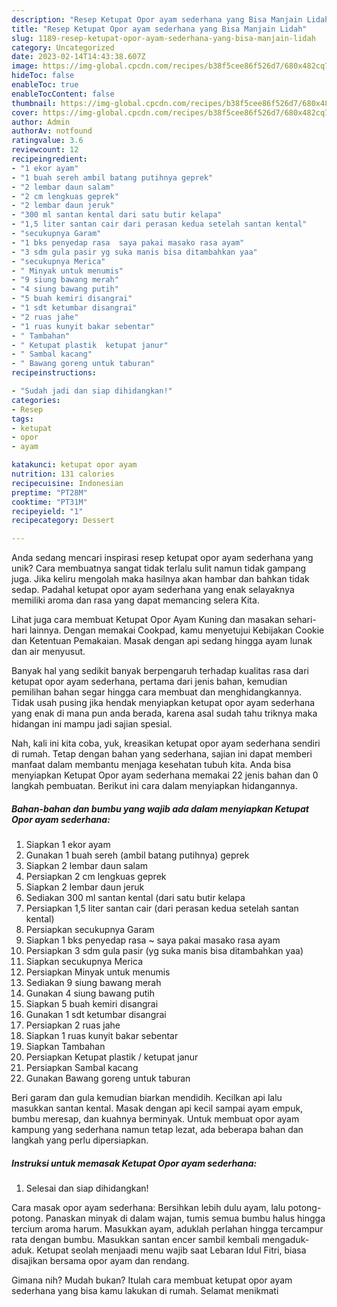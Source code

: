 ```yaml
---
description: "Resep Ketupat Opor ayam sederhana yang Bisa Manjain Lidah"
title: "Resep Ketupat Opor ayam sederhana yang Bisa Manjain Lidah"
slug: 1189-resep-ketupat-opor-ayam-sederhana-yang-bisa-manjain-lidah
category: Uncategorized
date: 2023-02-14T14:43:38.607Z
image: https://img-global.cpcdn.com/recipes/b38f5cee86f526d7/680x482cq70/ketupat-opor-ayam-sederhana-foto-resep-utama.jpg
hideToc: false
enableToc: true
enableTocContent: false
thumbnail: https://img-global.cpcdn.com/recipes/b38f5cee86f526d7/680x482cq70/ketupat-opor-ayam-sederhana-foto-resep-utama.jpg
cover: https://img-global.cpcdn.com/recipes/b38f5cee86f526d7/680x482cq70/ketupat-opor-ayam-sederhana-foto-resep-utama.jpg
author: Admin
authorAv: notfound
ratingvalue: 3.6
reviewcount: 12
recipeingredient:
- "1 ekor ayam"
- "1 buah sereh ambil batang putihnya geprek"
- "2 lembar daun salam"
- "2 cm lengkuas geprek"
- "2 lembar daun jeruk"
- "300 ml santan kental dari satu butir kelapa"
- "1,5 liter santan cair dari perasan kedua setelah santan kental"
- "secukupnya Garam"
- "1 bks penyedap rasa  saya pakai masako rasa ayam"
- "3 sdm gula pasir yg suka manis bisa ditambahkan yaa"
- "secukupnya Merica"
- " Minyak untuk menumis"
- "9 siung bawang merah"
- "4 siung bawang putih"
- "5 buah kemiri disangrai"
- "1 sdt ketumbar disangrai"
- "2 ruas jahe"
- "1 ruas kunyit bakar sebentar"
- " Tambahan"
- " Ketupat plastik  ketupat janur"
- " Sambal kacang"
- " Bawang goreng untuk taburan"
recipeinstructions:

- "Sudah jadi dan siap dihidangkan!"
categories:
- Resep
tags:
- ketupat
- opor
- ayam

katakunci: ketupat opor ayam 
nutrition: 131 calories
recipecuisine: Indonesian
preptime: "PT28M"
cooktime: "PT31M"
recipeyield: "1"
recipecategory: Dessert

---
```





Anda sedang mencari inspirasi resep ketupat opor ayam sederhana yang unik? Cara membuatnya sangat tidak terlalu sulit namun tidak gampang juga. Jika keliru mengolah maka hasilnya akan hambar dan bahkan tidak sedap. Padahal ketupat opor ayam sederhana yang enak selayaknya memiliki aroma dan rasa yang dapat memancing selera Kita.





Lihat juga cara membuat Ketupat Opor Ayam Kuning dan masakan sehari-hari lainnya. Dengan memakai Cookpad, kamu menyetujui Kebijakan Cookie dan Ketentuan Pemakaian. Masak dengan api sedang hingga ayam lunak dan air menyusut.

Banyak hal yang sedikit banyak berpengaruh terhadap kualitas rasa dari ketupat opor ayam sederhana, pertama dari jenis bahan, kemudian pemilihan bahan segar hingga cara membuat dan menghidangkannya. Tidak usah pusing jika hendak menyiapkan ketupat opor ayam sederhana yang enak di mana pun anda berada, karena asal sudah tahu triknya maka hidangan ini mampu jadi sajian spesial.






Nah, kali ini kita coba, yuk, kreasikan ketupat opor ayam sederhana sendiri di rumah. Tetap dengan bahan yang sederhana, sajian ini dapat memberi manfaat dalam membantu menjaga kesehatan tubuh kita. Anda bisa menyiapkan Ketupat Opor ayam sederhana memakai 22 jenis bahan dan 0 langkah pembuatan. Berikut ini cara dalam menyiapkan hidangannya.

<!--inarticleads1-->

##### Bahan-bahan dan bumbu yang wajib ada dalam menyiapkan Ketupat Opor ayam sederhana:

1. Siapkan 1 ekor ayam
1. Gunakan 1 buah sereh (ambil batang putihnya) geprek
1. Siapkan 2 lembar daun salam
1. Persiapkan 2 cm lengkuas geprek
1. Siapkan 2 lembar daun jeruk
1. Sediakan 300 ml santan kental (dari satu butir kelapa
1. Persiapkan 1,5 liter santan cair (dari perasan kedua setelah santan kental)
1. Persiapkan secukupnya Garam
1. Siapkan 1 bks penyedap rasa ~ saya pakai masako rasa ayam
1. Persiapkan 3 sdm gula pasir (yg suka manis bisa ditambahkan yaa)
1. Siapkan secukupnya Merica
1. Persiapkan  Minyak untuk menumis
1. Sediakan 9 siung bawang merah
1. Gunakan 4 siung bawang putih
1. Siapkan 5 buah kemiri disangrai
1. Gunakan 1 sdt ketumbar disangrai
1. Persiapkan 2 ruas jahe
1. Siapkan 1 ruas kunyit bakar sebentar
1. Siapkan  Tambahan
1. Persiapkan  Ketupat plastik / ketupat janur
1. Persiapkan  Sambal kacang
1. Gunakan  Bawang goreng untuk taburan


Beri garam dan gula kemudian biarkan mendidih. Kecilkan api lalu masukkan santan kental. Masak dengan api kecil sampai ayam empuk, bumbu meresap, dan kuahnya berminyak. Untuk membuat opor ayam kampung yang sederhana namun tetap lezat, ada beberapa bahan dan langkah yang perlu dipersiapkan. 

<!--inarticleads2-->

##### Instruksi untuk memasak Ketupat Opor ayam sederhana:


1. Selesai dan siap dihidangkan!

Cara masak opor ayam sederhana: Bersihkan lebih dulu ayam, lalu potong-potong. Panaskan minyak di dalam wajan, tumis semua bumbu halus hingga tercium aroma harum. Masukkan ayam, aduklah perlahan hingga tercampur rata dengan bumbu. Masukkan santan encer sambil kembali mengaduk-aduk. Ketupat seolah menjaadi menu wajib saat Lebaran Idul Fitri, biasa disajikan bersama opor ayam dan rendang. 

Gimana nih? Mudah bukan? Itulah cara membuat ketupat opor ayam sederhana yang bisa kamu lakukan di rumah. Selamat menikmati
